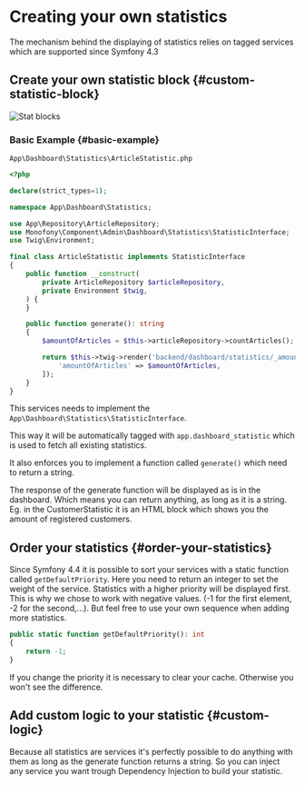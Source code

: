 # Creating your own statistics

The mechanism behind the displaying of statistics relies on tagged services which are supported since Symfony 4.3

## Create your own statistic block {#custom-statistic-block}

![Stat blocks](../../_images/stat-blocks.png)

### Basic Example {#basic-example}

`App\Dashboard\Statistics\ArticleStatistic.php`
```php
<?php

declare(strict_types=1);

namespace App\Dashboard\Statistics;

use App\Repository\ArticleRepository;
use Monofony\Component\Admin\Dashboard\Statistics\StatisticInterface;
use Twig\Environment;

final class ArticleStatistic implements StatisticInterface
{
    public function __construct(
        private ArticleRepository $articleRepository,
        private Environment $twig,
    ) {
    }

    public function generate(): string
    {
        $amountOfArticles = $this->articleRepository->countArticles();

        return $this->twig->render('backend/dashboard/statistics/_amount_of_articles.html.twig', [
            'amountOfArticles' => $amountOfArticles,
        ]);
    }
}
```

This services needs to implement the ``App\Dashboard\Statistics\StatisticInterface``.

This way it will be automatically tagged with ``app.dashboard_statistic`` which is used to fetch all existing statistics.

It also enforces you to implement a function called ``generate()`` which need to return a string.

<div class="block-note">
The response of the generate function will be displayed as is in the dashboard.
    Which means you can return anything, as long as it is a string.
    Eg. in the CustomerStatistic it is an HTML block which shows you the amount of registered customers.
</div>

## Order your statistics {#order-your-statistics}

Since Symfony 4.4 it is possible to sort your services with a static function called ``getDefaultPriority``.
Here you need to return an integer to set the weight of the service. Statistics with a higher priority will be displayed first.
This is why we chose to work with negative values. (-1 for the first element, -2 for the second,...).
But feel free to use your own sequence when adding more statistics.

```php
public static function getDefaultPriority(): int
{
    return -1;
}
```

<div class="block-warning">
If you change the priority it is necessary to clear your cache. Otherwise you won't see the difference.
</div>

## Add custom logic to your statistic {#custom-logic}

Because all statistics are services it's perfectly possible to do anything with them as long as the generate function
returns a string. So you can inject any service you want trough Dependency Injection to build your statistic.
